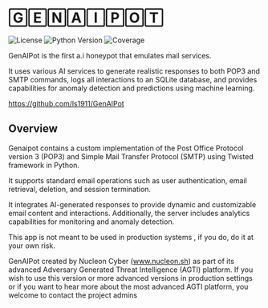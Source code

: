 
# 🄶🄴🄽🄰🄸🄿🄾🅃


![License](https://img.shields.io/badge/license-%20%20GNU%20GPLv3%20-green?style=plastic)
![Python Version](https://img.shields.io/badge/python-3.12%2B-blue?style=flat-square)
![Coverage](https://img.shields.io/badge/build-pass-blue)

GenAIPot is the first a.i honeypot that emulates mail services.

It uses various AI services to generate realistic responses to both POP3 and SMTP commands, logs all interactions to an SQLite database, and provides capabilities for anomaly detection and predictions using machine learning.

https://github.com/ls1911/GenAIPot
## Overview

Genaipot contains a custom implementation of the Post Office Protocol version 3 (POP3) and Simple Mail Transfer Protocol (SMTP) using Twisted framework in Python.

It supports standard email operations such as user authentication, email retrieval, deletion, and session termination.

It integrates AI-generated responses to provide dynamic and customizable email content and interactions. Additionally, the server includes analytics capabilities for monitoring and anomaly detection.

This app is not meant to be used in production systems , if you do, do it at your own risk.

GenAIPot created by Nucleon Cyber (www.nucleon.sh) as part of its advanced Adversary Generated Threat Intelligence (AGTI) platform. 
If you wish to use this version or more advanced versions in production settings or if you want to hear more about the most advanced AGTI platform, you welcome to contact the project admins